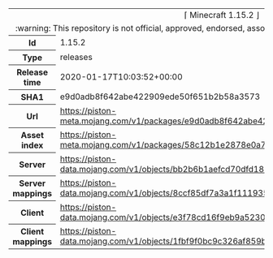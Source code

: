 <html><table>
<tr><td colspan="2" align="center"><img width="0" height="0"><br/>⌈ Minecraft 1.15.2 ⌋<br/><img width="0" height="0"></td></tr>
<tr><td colspan="2" align="center"><img width="0" height="0"><br/>
:warning: This repository is not official, approved, endorsed, associated or connected with Mojang :warning:
<br/><img width="0" height="0"></td></tr>
<tr><th>Id</th><td>1.15.2</td></tr>
<tr><th>Type</th><td>releases</td></tr>
<tr><th>Release time</th><td>2020-01-17T10:03:52+00:00</td></tr>
<tr><th>SHA1</th><td>e9d0adb8f642abe422909ede50f651b2b58a3573</td></tr>
<tr><th>Url</th><td><a href="https://piston-meta.mojang.com/v1/packages/e9d0adb8f642abe422909ede50f651b2b58a3573/1.15.2.json">https://piston-meta.mojang.com/v1/packages/e9d0adb8f642abe422909ede50f651b2b58a3573/1.15.2.json</a></td></tr>
<tr><th>Asset index</th><td><a href="https://piston-meta.mojang.com/v1/packages/58c12b1e2878e0a78719778acb803746450b3f1c/1.15.json">https://piston-meta.mojang.com/v1/packages/58c12b1e2878e0a78719778acb803746450b3f1c/1.15.json</a></td></tr>
<tr><th>Server</th><td><a href="https://piston-data.mojang.com/v1/objects/bb2b6b1aefcd70dfd1892149ac3a215f6c636b07/server.jar">https://piston-data.mojang.com/v1/objects/bb2b6b1aefcd70dfd1892149ac3a215f6c636b07/server.jar</a></td></tr>
<tr><th>Server mappings</th><td><a href="https://piston-data.mojang.com/v1/objects/8ccf85df7a3a1f1119352b21e9a2f6894f6c3f3a/server.txt">https://piston-data.mojang.com/v1/objects/8ccf85df7a3a1f1119352b21e9a2f6894f6c3f3a/server.txt</a></td></tr>
<tr><th>Client</th><td><a href="https://piston-data.mojang.com/v1/objects/e3f78cd16f9eb9a52307ed96ebec64241cc5b32d/client.jar">https://piston-data.mojang.com/v1/objects/e3f78cd16f9eb9a52307ed96ebec64241cc5b32d/client.jar</a></td></tr>
<tr><th>Client mappings</th><td><a href="https://piston-data.mojang.com/v1/objects/1fbf9f0bc9c326af859b3ccf71c2a8f5edc47ef8/client.txt">https://piston-data.mojang.com/v1/objects/1fbf9f0bc9c326af859b3ccf71c2a8f5edc47ef8/client.txt</a></td></tr>
</table></html>